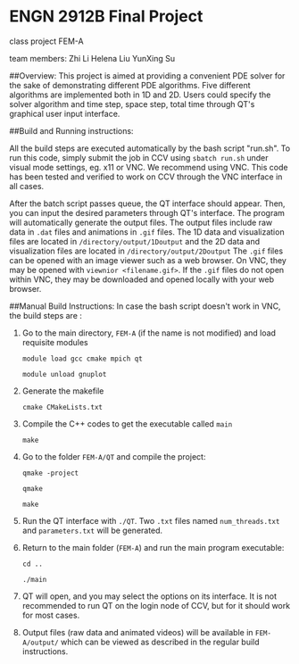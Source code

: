 # ENGN 2912B Final Project
class project FEM-A

team members: Zhi Li Helena Liu YunXing Su

##Overview:
This project is aimed at providing a convenient PDE solver for the sake of demonstrating different PDE algorithms.
Five different algorithms are implemented both in 1D and 2D. Users could specify the solver algorithm and time step, space step,
total time through QT's graphical user input interface.

##Build and Running instructions:

All the build steps are executed automatically by the bash script "run.sh". To run this code, simply submit the job in CCV using  `sbatch run.sh` under visual mode settings, eg. x11 or VNC. We recommend using VNC. This code has been tested and verified to work on CCV through the VNC interface in all cases. 

After the batch script passes queue, the QT interface should appear. Then, you can input the desired parameters through QT's interface. The program will automatically generate the output files. The output files include raw data in `.dat` files and animations in `.gif` files. The 1D data and visualization files are located in 
`/directory/output/1Doutput`
and the 2D data and visualization files are located in 
`/directory/output/2Doutput`
The `.gif` files can be opened with an image viewer such as a web browser. On VNC, they may be opened with `viewnior <filename.gif>`. If the `.gif` files do not open within VNC, they may be downloaded and opened locally with your web browser. 

##Manual Build Instructions: 
In case the bash script doesn't work in VNC, the build steps are :

1. Go to the main directory, `FEM-A` (if the name is not modified) and load requisite modules

    `module load gcc cmake mpich qt`
    
    `module unload gnuplot`
    
2. Generate the makefile 

    `cmake CMakeLists.txt`
    
3. Compile the C++ codes to get the executable called `main`

    `make`
    
4. Go to the folder `FEM-A/QT` and compile the project:

    `qmake -project`
    
    `qmake `
    
    `make`
    
5. Run the QT interface with `./QT`. Two `.txt` files named `num_threads.txt` and `parameters.txt` will be generated.

6. Return to the main folder (`FEM-A`) and run the main program executable:

    `cd ..`
    
    `./main`
    
7. QT will open, and you may select the options on its interface. It is not recommended to run QT on the login node of CCV, but for it should work for most cases.

8. Output files (raw data and animated videos) will be available in `FEM-A/output/` which can be viewed as described in the regular build instructions.
 
